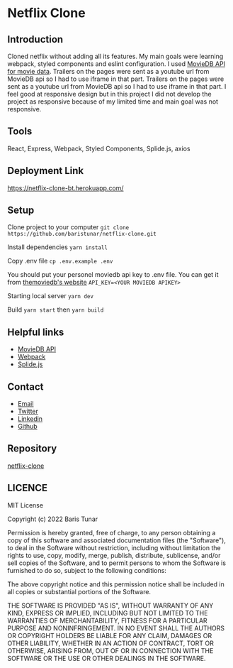 # Netflix Clone

## Introduction

Cloned netflix without adding all its features. My main goals were learning webpack, styled components and eslint configuration. I used [MovieDB API for movie data](https://developers.themoviedb.org/3/getting-started/introduction). Trailers on the pages were sent as a youtube url from MovieDB api so I had to use iframe in that part.
Trailers on the pages were sent as a youtube url from MovieDB api so I had to use iframe in that part. I feel good at responsive design but in this project I did not develop the project as responsive because of my limited time and main goal was not responsive.

## Tools

React, Express, Webpack, Styled Components, Splide.js, axios

## Deployment Link

https://netflix-clone-bt.herokuapp.com/

## Setup

Clone project to your computer `git clone https://github.com/baristunar/netflix-clone.git`

Install dependencies `yarn install`

Copy .env file `cp .env.example .env`

You should put your personel moviedb api key to .env file. You can get it from [themoviedb's website](https://developers.themoviedb.org/) `API_KEY=<YOUR MOVIEDB APIKEY>`

Starting local server `yarn dev`

Build `yarn start` then `yarn build`

## Helpful links

- [MovieDB API](https://developers.themoviedb.org/3)
- [Webpack](https://webpack.js.org/)
- [Splide.js](https://splidejs.com/)

## Contact

- <a href="mailto:tunarbaris7@gmail.com">Email</a>
- [Twitter](https://twitter.com/baristunar)
- [Linkedin](https://www.linkedin.com/in/baristunar/)
- [Github](https://github.com/baristunar)

## Repository

[netflix-clone](https://github.com/baristunar/netflix-clone)

## LICENCE

MIT License

Copyright (c) 2022 Baris Tunar

Permission is hereby granted, free of charge, to any person obtaining a copy
of this software and associated documentation files (the "Software"), to deal
in the Software without restriction, including without limitation the rights
to use, copy, modify, merge, publish, distribute, sublicense, and/or sell
copies of the Software, and to permit persons to whom the Software is
furnished to do so, subject to the following conditions:

The above copyright notice and this permission notice shall be included in all
copies or substantial portions of the Software.

THE SOFTWARE IS PROVIDED "AS IS", WITHOUT WARRANTY OF ANY KIND, EXPRESS OR
IMPLIED, INCLUDING BUT NOT LIMITED TO THE WARRANTIES OF MERCHANTABILITY,
FITNESS FOR A PARTICULAR PURPOSE AND NONINFRINGEMENT. IN NO EVENT SHALL THE
AUTHORS OR COPYRIGHT HOLDERS BE LIABLE FOR ANY CLAIM, DAMAGES OR OTHER
LIABILITY, WHETHER IN AN ACTION OF CONTRACT, TORT OR OTHERWISE, ARISING FROM,
OUT OF OR IN CONNECTION WITH THE SOFTWARE OR THE USE OR OTHER DEALINGS IN THE
SOFTWARE.
